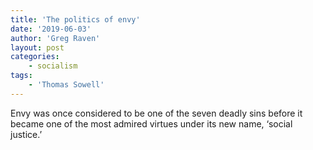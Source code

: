 ```yaml
---
title: 'The politics of envy'
date: '2019-06-03'
author: 'Greg Raven'
layout: post
categories:
    - socialism
tags:
    - 'Thomas Sowell'
---
```


Envy was once considered to be one of the seven deadly sins before it became one of the most admired virtues under its new name, ‘social justice.’